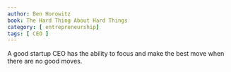 ```yaml
---
author: Ben Horowitz
book: The Hard Thing About Hard Things
category: [ entrepreneurship]
tags: [ CEO ]
---
```

A good startup CEO has the ability to focus and 
make the best move when there are no good moves.